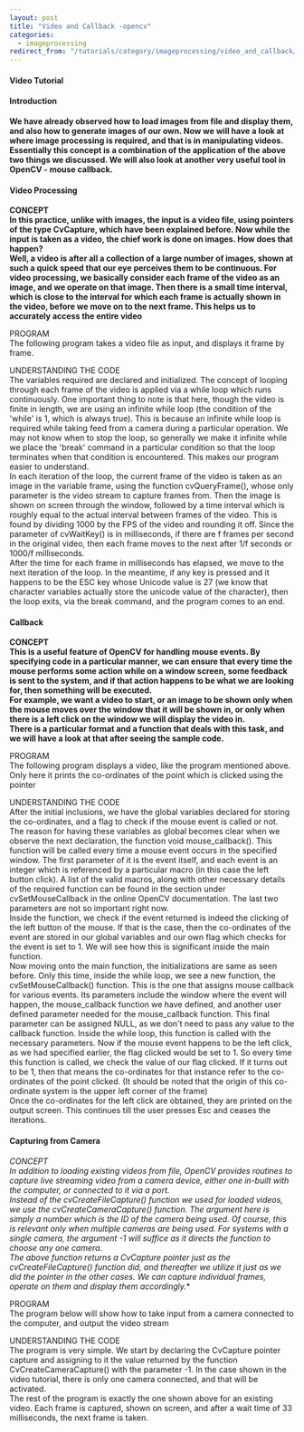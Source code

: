 ```yaml
---
layout: post
title: "Video and Callback -opencv"
categories:
  - imageprocessing
redirect_from: "/tutorials/category/imageprocessing/video_and_callback/"
---
```


#### Video Tutorial

#### Introduction

**We have already observed how to load images from file and display them, and also how to generate images of our own. Now we will have a look at where image processing is required, and that is in manipulating videos. Essentially this concept is a combination of the application of the above two things we discussed. We will also look at another very useful tool in OpenCV - mouse callback.**

#### Video Processing

**CONCEPT  
In this practice, unlike with images, the input is a video file, using pointers of the type CvCapture, which have been explained before. Now while the input is taken as a video, the chief work is done on images. How does that happen?  
Well, a video is after all a collection of a large number of images, shown at such a quick speed that our eye perceives them to be continuous. For video processing, we basically consider each frame of the video as an image, and we operate on that image. Then there is a small time interval, which is close to the interval for which each frame is actually shown in the video, before we move on to the next frame. This helps us to accurately access the entire video**

PROGRAM  
The following program takes a video file as input, and displays it frame by frame.  

<script src="https://gist.github.com/wowitsmrinal/4246009.js"></script>

UNDERSTANDING THE CODE  
The variables required are declared and initialized. The concept of looping through each frame of the video is applied via a while loop which runs continuously. One important thing to note is that here, though the video is finite in length, we are using an infinite while loop (the condition of the 'while' is 1, which is always true). This is because an infinite while loop is required while taking feed from a camera during a particular operation. We may not know when to stop the loop, so generally we make it infinite while we place the 'break' command in a particular condition so that the loop terminates when that condition is encountered. This makes our program easier to understand.  
In each iteration of the loop, the current frame of the video is taken as an image in the variable frame, using the function cvQueryFrame(), whose only parameter is the video stream to capture frames from. Then the image is shown on screen through the window, followed by a time interval which is roughly equal to the actual interval between frames of the video. This is found by dividing 1000 by the FPS of the video and rounding it off. Since the parameter of cvWaitKey() is in milliseconds, if there are f frames per second in the original video, then each frame moves to the next after 1/f seconds or 1000/f milliseconds.  
After the time for each frame in milliseconds has elapsed, we move to the next iteration of the loop. In the meantime, if any key is pressed and it happens to be the ESC key whose Unicode value is 27 (we know that character variables actually store the unicode value of the character), then the loop exits, via the break command, and the program comes to an end.

#### Callback

**CONCEPT  
This is a useful feature of OpenCV for handling mouse events. By specifying code in a particular manner, we can ensure that every time the mouse performs some action while on a window screen, some feedback is sent to the system, and if that action happens to be what we are looking for, then something will be executed.   
For example, we want a video to start, or an image to be shown only when the mouse moves over the window that it will be shown in, or only when there is a left click on the window we will display the video in.   
There is a particular format and a function that deals with this task, and we will have a look at that after seeing the sample code.**

PROGRAM  
The following program displays a video, like the program mentioned above. Only here it prints the co-ordinates of the point which is clicked using the pointer  

<script src="https://gist.github.com/wowitsmrinal/4246070.js"></script>

UNDERSTANDING THE CODE  
After the initial inclusions, we have the global variables declared for storing the co-ordinates, and a flag to check if the mouse event is called or not. The reason for having these variables as global becomes clear when we observe the next declaration, the function void mouse_callback(). This function will be called every time a mouse event occurs in the specified window. The first parameter of it is the event itself, and each event is an integer which is referenced by a particular macro (in this case the left button click). A list of the valid macros, along with other necessary details of the required function can be found in the section under cvSetMouseCallback in the online OpenCV documentation. The last two parameters are not so important right now.  
Inside the function, we check if the event returned is indeed the clicking of the left button of the mouse. If that is the case, then the co-ordinates of the event are stored in our global variables and our own flag which checks for the event is set to 1. We will see how this is significant inside the main function.  
Now moving onto the main function, the initializations are same as seen before. Only this time, inside the while loop, we see a new function, the cvSetMouseCallback() function. This is the one that assigns mouse callback for various events. Its parameters include the window where the event will happen, the mouse_callback function we have defined, and another user defined parameter needed for the mouse_callback function. This final parameter can be assigned NULL, as we don't need to pass any value to the callback function. Inside the while loop, this function is called with the necessary parameters. Now if the mouse event happens to be the left click, as we had specified earlier, the flag clicked would be set to 1. So every time this function is called, we check the value of our flag clicked. If it turns out to be 1, then that means the co-ordinates for that instance refer to the co-ordinates of the point clicked. (It should be noted that the origin of this co-ordinate system is the upper left corner of the frame)   
Once the co-ordinates for the left click are obtained, they are printed on the output screen. This continues till the user presses Esc and ceases the iterations.

#### Capturing from Camera

**CONCEPT  
In addition to loading existing videos from file, OpenCV provides routines to capture live streaming video from a camera device, either one in-built with the computer, or connected to it via a port.  
Instead of the cvCreateFileCapture() function we used for loaded videos, we use the cvCreateCameraCapture() function. The argument here is simply a number which is the ID of the camera being used. Of course, this is relevant only when multiple cameras are being used. For systems with a single camera, the argument -1 will suffice as it directs the function to choose any one camera.  
The above function returns a CvCapture* pointer just as the cvCreateFileCapture() function did, and thereafter we utilize it just as we did the pointer in the other cases. We can capture individual frames, operate on them and display them accordingly.**

PROGRAM  
The program below will show how to take input from a camera connected to the computer, and output the video stream  

<script src="https://gist.github.com/wowitsmrinal/4246131.js"></script>

UNDERSTANDING THE CODE  
The program is very simple. We start by declaring the CvCapture pointer capture and assigning to it the value returned by the function CvCreateCameraCapture() with the parameter -1. In the case shown in the video tutorial, there is only one camera connected, and that will be activated.  
The rest of the program is exactly the one shown above for an existing video. Each frame is captured, shown on screen, and after a wait time of 33 milliseconds, the next frame is taken.
